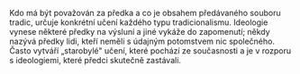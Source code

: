 Kdo má být považován za předka a co je obsahem předávaného souboru tradic, určuje konkrétní učení každého typu tradicionalismu. Ideologie vynese některé předky na výsluní a jiné vykáže do zapomenutí; někdy nazývá předky lidi, kteří neměli s údajným potomstvem nic společného. Často vytváří „starobylé" učení, které pochází ze současnosti a je v rozporu s ideologiemi, které předci skutečně zastávali.